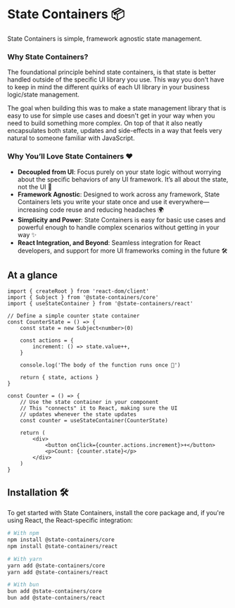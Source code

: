 # State Containers 📦

State Containers is simple, framework agnostic state management.

### Why State Containers?

The foundational principle behind state containers, is that state is better handled outside of the specific UI library you use. This way you don't have to keep in mind the different quirks of each UI library in your business logic/state management.

The goal when building this was to make a state management library that is easy to use for simple use cases and doesn't get in your way when you need to build something more complex. On top of that it also neatly encapsulates both state, updates and side-effects in a way that feels very natural to someone familiar with JavaScript.

### Why You’ll Love State Containers ❤️

-   **Decoupled from UI**: Focus purely on your state logic without worrying about the specific behaviors of any UI framework. It’s all about the state, not the UI 🚀
-   **Framework Agnostic**: Designed to work across any framework, State Containers lets you write your state once and use it everywhere—increasing code reuse and reducing headaches 🌍
-   **Simplicity and Power**: State Containers is easy for basic use cases and powerful enough to handle complex scenarios without getting in your way ✨
-   **React Integration, and Beyond**: Seamless integration for React developers, and support for more UI frameworks coming in the future 🛠

## At a glance

```tsx
import { createRoot } from 'react-dom/client'
import { Subject } from '@state-containers/core'
import { useStateContainer } from '@state-containers/react'

// Define a simple counter state container
const CounterState = () => {
    const state = new Subject<number>(0)

    const actions = {
        increment: () => state.value++,
    }

    console.log('The body of the function runs once 👷')

    return { state, actions }
}

const Counter = () => {
    // Use the state container in your component
    // This "connects" it to React, making sure the UI 
    // updates whenever the state updates
    const counter = useStateContainer(CounterState)

    return (
        <div>
            <button onClick={counter.actions.increment}>+</button>
            <p>Count: {counter.state}</p>
        </div>
    )
}
```

## Installation 🛠️

To get started with State Containers, install the core package and, if you're using React, the React-specific integration:

```bash
# With npm
npm install @state-containers/core
npm install @state-containers/react

# With yarn
yarn add @state-containers/core
yarn add @state-containers/react

# With bun
bun add @state-containers/core
bun add @state-containers/react
```
